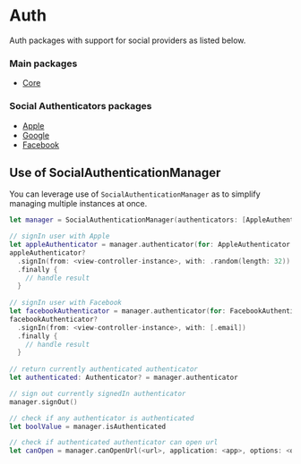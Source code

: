 # Auth

Auth packages with support for social providers as listed below.

### Main packages
- [Core](Core)

### Social Authenticators packages
- [Apple](Apple)
- [Google](Google)
- [Facebook](Facebook)

## Use of SocialAuthenticationManager
You can leverage use of `SocialAuthenticationManager` as to simplify managing multiple instances at once.

```swift
let manager = SocialAuthenticationManager(authenticators: [AppleAuthenticator(), FacebookAuthenticator()])

// signIn user with Apple
let appleAuthenticator = manager.authenticator(for: AppleAuthenticator.self)
appleAuthenticator?
  .signIn(from: <view-controller-instance>, with: .random(length: 32))
  .finally {
    // handle result
  }
  
// signIn user with Facebook
let facebookAuthenticator = manager.authenticator(for: FacebookAuthenticator.self)
facebookAuthenticator?
  .signIn(from: <view-controller-instance>, with: [.email])
  .finally {
    // handle result
  }
  
// return currently authenticated authenticator
let authenticated: Authenticator? = manager.authenticator

// sign out currently signedIn authenticator
manager.signOut()

// check if any authenticator is authenticated
let boolValue = manager.isAuthenticated

// check if authenticated authenticator can open url
let canOpen = manager.canOpenUrl(<url>, application: <app>, options: <options>) 
```
